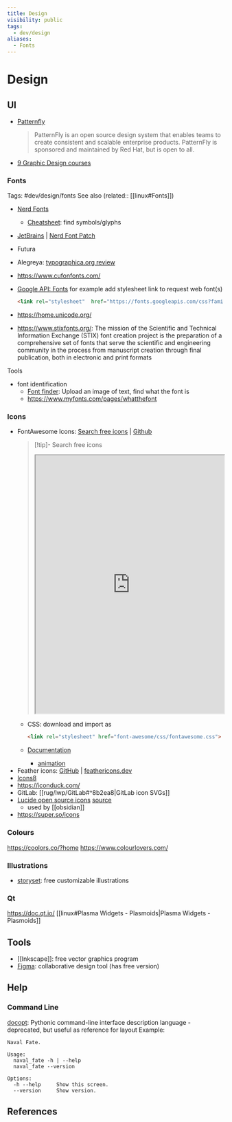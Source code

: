 ```yaml
---
title: Design
visibility: public
tags:
  - dev/design
aliases:
  - Fonts
---
```

# Design

## UI

- [Patternfly]
    > PatternFly is an open source design system that enables teams to create consistent and scalable enterprise products. PatternFly is sponsored and maintained by Red Hat, but is open to all.
- [9 Graphic Design courses](https://www.codingem.com/best-graphic-design-courses/)

### Fonts

Tags: #dev/design/fonts
See also (related:: [[linux#Fonts]])

- [Nerd Fonts](https://www.nerdfonts.com)
    - [Cheatsheet](https://www.nerdfonts.com/cheat-sheet): find symbols/glyphs
- [JetBrains](https://www.jetbrains.com/lp/mono/) | [Nerd Font Patch](https://github.com/ryanoasis/nerd-fonts/tree/master/patched-fonts/JetBrainsMono)
- Futura
- Alegreya: [typographica.org review](https://typographica.org/typeface-reviews/alegreya-ht/)
- <https://www.cufonfonts.com/>
- [Google API: Fonts](https://developers.google.com/fonts/docs/getting_started)
    for example add stylesheet link to request web font(s)

    ```html
    <link rel="stylesheet"  href="https://fonts.googleapis.com/css?family=Font+Name">
    ```

- <https://home.unicode.org/>
- <https://www.stixfonts.org/>: The mission of the Scientific and Technical Information Exchange (STIX) font creation project is the preparation of a comprehensive set of fonts that serve the scientific and engineering community in the process from manuscript creation through final publication, both in electronic and print formats

Tools

- font identification
    - [Font finder](https://www.fontspring.com/matcherator): Upload an image of text, find what the font is
    - <https://www.myfonts.com/pages/whatthefont>


### Icons

- FontAwesome Icons: [Search free icons](https://fontawesome.com/search?o=r&m=free) | [Github](https://github.com/FortAwesome/Font-Awesome)
    > [!tip]- Search free icons
    > <iframe title="Search FontAwesome free icons" src="https://fontawesome.com/search?o=r&m=free" width="100%" height="600"></iframe>
    - CSS: download and import as

        ```html
        <link rel="stylesheet" href="font-awesome/css/fontawesome.css">
        ```

    - [Documentation](https://fontawesome.com/docs/web/)
        - [animation](https://fontawesome.com/docs/web/style/animate)
- Feather icons: [GitHub](https://github.com/feathericons/feather) | <a href="https://feathericons.dev/">feathericons.dev</a>
- [Icons8](https://icons8.com/)
- <https://iconduck.com/>
- GitLab: [[rug/lwp/GitLab#^8b2ea8|GitLab icon SVGs]]
- [Lucide open source icons](https://lucide.dev/) [source](https://github.com/lucide-icons/lucide)
    - used by [[obsidian]]
- <https://super.so/icons>


### Colours

<https://coolors.co/?home>
<https://www.colourlovers.com/>

### Illustrations

- [storyset](https://storyset.com/): free customizable illustrations

### Qt

<https://doc.qt.io/>
[[linux#Plasma Widgets - Plasmoids|Plasma Widgets - Plasmoids]]

## Tools

- [[Inkscape]]: free vector graphics program
- [Figma](https://www.figma.com/): collaborative design tool (has free version)

## Help

### Command Line

[docopt](http://docopt.org/): Pythonic command-line interface description language - deprecated, but useful as reference for layout
Example:

```
Naval Fate.

Usage:
  naval_fate -h | --help
  naval_fate --version

Options:
  -h --help     Show this screen.
  --version     Show version.
```


## References

[patternfly]: <https://www.patternfly.org/>

